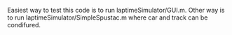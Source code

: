 Easiest way to test this code is to run laptimeSimulator/GUI.m.
Other way is to run laptimeSimulator/SimpleSpustac.m where car and track can be condifured.
